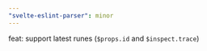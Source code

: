 ```yaml
---
"svelte-eslint-parser": minor
---
```


feat: support latest runes (`$props.id` and `$inspect.trace`)
